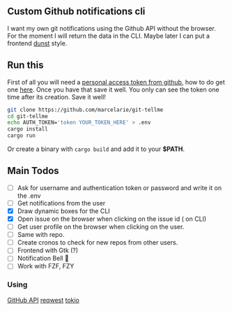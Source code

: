 ## Custom Github notifications cli

I want my own git notifications using the Github API without the browser.
For the moment I will return the data in the CLI. Maybe later I can put a frontend [dunst](https://github.com/dunst-project/dunst) style.

## Run this

First of all you will need a [personal access token from github](https://github.com/settings/tokens),
how to do get one [here](https://docs.github.com/en/github/authenticating-to-github/keeping-your-account-and-data-secure/creating-a-personal-access-token).
Once you have that save it well. You only can see the token one time after its creation.
Save it well!

```bash
git clone https://github.com/marcelarie/git-tellme
cd git-tellme
echo AUTH_TOKEN='token YOUR_TOKEN_HERE' > .env
cargo install
cargo run
```

Or create a binary with `cargo build` and add it to your **$PATH**.

## Main Todos

-   [ ] Ask for username and authentication token or password and write it on the .env
-   [ ] Get notifications from the user
-   [x] Draw dynamic boxes for the CLI
-   [x] Open issue on the browser when clicking on the issue id ( on CLI)
-   [ ] Get user profile on the browser when clicking on the user.
-   [ ] Same with repo.
-   [ ] Create cronos to check for new repos from other users.
-   [ ] Frontend with Gtk (?)
-   [ ] Notification Bell 🔔
-   [ ] Work with FZF, FZY

### Using


[GitHub API](https://docs.github.com/en/rest)
[reqwest](https://crates.io/crates/reqwest)
[tokio](https://crates.io/crates/tokio)
